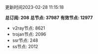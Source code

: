 更新时间2023-02-28 11:15:18

**总订阅: 208**
**总节点: 37987**
**有效节点: 12977**
- v2ray节点: 8621
- trojan节点: 2096
- ssr节点: 248
- ss节点: 2012
